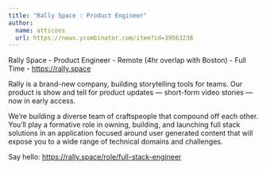 ```yaml
---
title: "Rally Space : Product Engineer"
author:
  name: atticoos
  url: https://news.ycombinator.com/item?id=39563238
---
```

Rally Space - Product Engineer - Remote (4hr overlap with Boston) - Full Time - <a href="https:&#x2F;&#x2F;rally.space" rel="nofollow">https:&#x2F;&#x2F;rally.space</a>

Rally is a brand-new company, building storytelling tools for teams. Our product is show and tell for product updates — short-form video stories — now in early access.

We’re building a diverse team of craftspeople that compound off each other. You’ll play a formative role in owning, building, and launching full stack solutions in an application focused around user generated content that will expose you to a wide range of technical domains and challenges.

Say hello: <a href="https:&#x2F;&#x2F;rally.space&#x2F;role&#x2F;full-stack-engineer" rel="nofollow">https:&#x2F;&#x2F;rally.space&#x2F;role&#x2F;full-stack-engineer</a>
